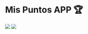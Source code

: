 # Mis Puntos APP 🏆
![](https://img.shields.io/badge/code_style-standard-brightgreen.svg)
![](https://api.travis-ci.org/baumannzone/mispuntos_v2.svg?branch=master)

